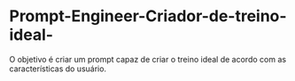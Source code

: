 # Prompt-Engineer-Criador-de-treino-ideal-
O objetivo é criar um prompt capaz de criar o treino ideal de acordo com as características do usuário.
